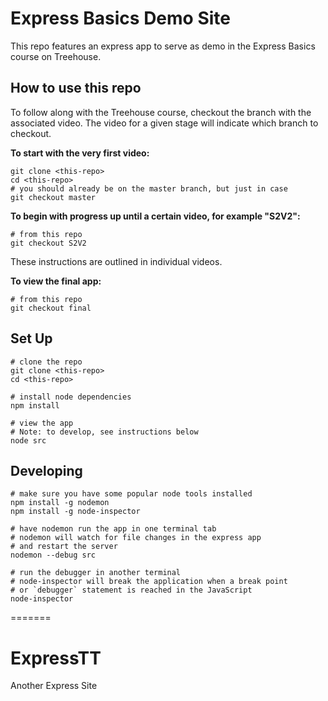 # Express Basics Demo Site

This repo features an express app to serve as demo in the Express Basics course on Treehouse.

## How to use this repo

To follow along with the Treehouse course, checkout the branch with the associated video.  The video for a given stage will indicate which branch to checkout.

**To start with the very first video:**
```
git clone <this-repo>
cd <this-repo>
# you should already be on the master branch, but just in case
git checkout master
```

**To begin with progress up until a certain video, for example "S2V2":**
```
# from this repo
git checkout S2V2
```
These instructions are outlined in individual videos. 

**To view the final app:**
```
# from this repo
git checkout final
```

## Set Up
```
# clone the repo
git clone <this-repo>
cd <this-repo>

# install node dependencies
npm install

# view the app
# Note: to develop, see instructions below
node src
```

## Developing
```
# make sure you have some popular node tools installed
npm install -g nodemon
npm install -g node-inspector

# have nodemon run the app in one terminal tab
# nodemon will watch for file changes in the express app
# and restart the server
nodemon --debug src

# run the debugger in another terminal
# node-inspector will break the application when a break point
# or `debugger` statement is reached in the JavaScript
node-inspector
```
=======
# ExpressTT
Another Express Site
